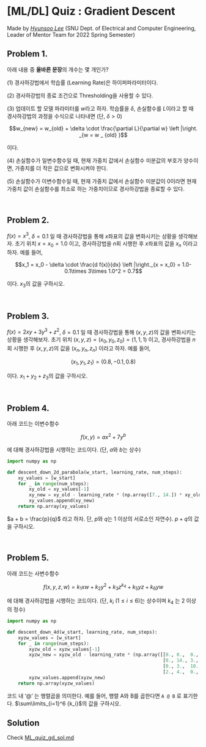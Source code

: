 
# [ML/DL] Quiz : Gradient Descent

Made by [*Hyunsoo Lee*](https://github.com/frogyunmax) (SNU Dept. of Electrical and Computer Engineering, Leader of Mentor Team for 2022 Spring Semester)

## Problem 1.

아래 내용 중 **올바른 문장**의 개수는 몇 개인가?

(1) 경사하강법에서 학습률 (Learning Rate)은 하이퍼파라미터이다.

(2) 경사하강법의 종료 조건으로 Thresholding을 사용할 수 있다. 

(3) 업데이트 할 모델 파라미터를 $w$라고 하자. 학습률을 $\delta$, 손실함수를 $L$이라고 할 때 경사하강법의 과정을 수식으로 나타내면 (단, $\delta > 0$)

$$w_{new} = w_{old} + \delta \cdot \frac{\partial L}{\partial w} \left |\right. _{w = w _ {old} }$$

이다. 

(4) 손실함수가 일변수함수일 때, 현재 가중치 값에서 손실함수 미분값의 부호가 양수이면, 가중치를 더 작은 값으로 변화시켜야 한다.

(5) 손실함수가 이변수함수일 때, 현재 가중치 값에서 손실함수 미분값이 0이라면 현재 가중치 값이 손실함수를 최소로 하는 가중치이므로 경사하강법을 종료할 수 있다. 

<br>

## Problem 2.

$f(x)=x^3$, $\delta=0.1$ 일 때 경사하강법을 통해 $x$좌표의 값을 변화시키는 상황을 생각해보자. 초기 위치 $x = x_0 = 1.0$ 이고, 경사하강법을 $n$회 시행한 후 $x$좌표의 값을 $x_n$ 이라고 하자. 예를 들어,

$$x_1 = x_0 - \delta \cdot \frac{d f(x)}{dx} \left |\right._{x = x_0} = 1.0-0.1\times 3\times 1.0^2 = 0.7$$

이다. $x_3$의 값을 구하시오. 


<br>


## Problem 3.

$f(x)=2xy+3y^3+z^2$, $\delta=0.1$ 일 때 경사하강법을 통해 $(x, y, z)$의 값을 변화시키는 상황을 생각해보자. 초기 위치 $(x, y, z)=(x_0, y_0, z_0)=(1, 1, 1)$ 이고, 경사하강법을 $n$회 시행한 후 $(x, y, z)$의 값을 $(x_n, y_n, z_n)$ 이라고 하자. 예를 들어,

$$(x_1, y_1, z_1) = (0.8, -0.1, 0.8)$$

이다. $x_1+y_2+z_3$의 값을 구하시오. 

<br>


## Problem 4.


아래 코드는 이변수함수

$$f(x, y) = ax^2 + 7y^b$$

에 대해 경사하강법을 시행하는 코드이다. (단, $a$와 $b$는 상수)

```python
import numpy as np

def descent_down_2d_parabola(w_start, learning_rate, num_steps):
    xy_values = [w_start]
    for _ in range(num_steps):
        xy_old = xy_values[-1]
        xy_new = xy_old - learning_rate * (np.array([7., 14.]) * xy_old)
        xy_values.append(xy_new)
    return np.array(xy_values)
```

$a + b = \frac{p}{q}$ 라고 하자. 단, $p$와 $q$는 1 이상의 서로소인 자연수). $p+q$의 값을 구하시오.


<br>

## Problem 5.

아래 코드는 사변수함수

$$f(x, y, z, w) = k_1 xw + k_2 y^2 + k_3 z^{k_4} + k_5 yz + k_6 yw$$

에 대해 경사하강법을 시행하는 코드이다. (단, $k_i$ $(1 \leq i \leq 6)$는 상수이며 $k_4$ 는 2 이상의 정수)

```python
import numpy as np

def descent_down_4d(w_start, learning_rate, num_steps):
    xyzw_values = [w_start]
    for _ in range(num_steps):
        xyzw_old = xyzw_values[-1]
        xyzw_new = xyzw_old - learning_rate * (np.array([[0., 0.,  0.,  2.],
                                                         [0., 14., 3.,  4.],
                                                         [0., 3.,  10., 0.],
                                                         [2., 4.,  0.,  0.]]) @ xyzw_old)
        xyzw_values.append(xyzw_new)
    return np.array(xyzw_values)
```

코드 내 ‘@’ 는 행렬곱을 의미한다. 예를 들어, 행렬 A와 B를 곱한다면 `A @ B` 로 표기한다. $\sum\limits_{i=1}^6 {k_i}$의 값을 구하시오.



## Solution

Check [ML_quiz_gd_sol.md](https://github.com/frogyunmax/OUTTA_2022AIBootcamp/blob/main/ML_quiz_gd_sol.md)
